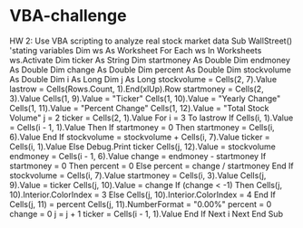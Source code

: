 # VBA-challenge
HW 2: Use VBA scripting to analyze real stock market data
Sub WallStreet()
    'stating variables
    Dim ws As Worksheet
    For Each ws In Worksheets
        ws.Activate
        Dim ticker As String
        Dim startmoney As Double
        Dim endmoney As Double
        Dim change As Double
        Dim percent As Double
        Dim stockvolume As Double
        Dim i As Long
        Dim j As Long
        stockvolume = Cells(2, 7).Value
        lastrow = Cells(Rows.Count, 1).End(xlUp).Row
        startmoney = Cells(2, 3).Value
        Cells(1, 9).Value = "Ticker"
        Cells(1, 10).Value = "Yearly Change"
        Cells(1, 11).Value = "Percent Change"
        Cells(1, 12).Value = "Total Stock Volume"
        j = 2
        ticker = Cells(2, 1).Value
        For i = 3 To lastrow
            If Cells(i, 1).Value = Cells(i - 1, 1).Value Then
                If startmoney = 0 Then
                    startmoney = Cells(i, 6).Value
                End If
                stockvolume = stockvolume + Cells(i, 7).Value
                ticker = Cells(i, 1).Value
            Else
                Debug.Print ticker
                Cells(j, 12).Value = stockvolume
                endmoney = Cells(i - 1, 6).Value
                change = endmoney - startmoney
                If startmoney = 0 Then
                    percent = 0
                Else
                    percent = change / startmoney
                End If
                stockvolume = Cells(i, 7).Value
                startmoney = Cells(i, 3).Value
                Cells(j, 9).Value = ticker
                Cells(j, 10).Value = change
                    If (change < -1) Then
                        Cells(j, 10).Interior.ColorIndex = 3
                    Else
                        Cells(j, 10).Interior.ColorIndex = 4
                    End If
                Cells(j, 11) = percent
                Cells(j, 11).NumberFormat = "0.00%"
                percent = 0
                change = 0
                j = j + 1
                ticker = Cells(i - 1, 1).Value
            End If
        Next i
    Next
End Sub
